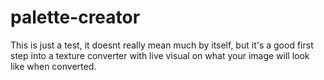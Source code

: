 # palette-creator
This is just a test, it doesnt really mean much by itself, but it's a good first step into a texture converter with live visual on what your image will look like when converted.
